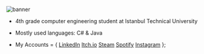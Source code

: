 ![banner](https://user-images.githubusercontent.com/94318208/194726372-6a7b9f60-68ea-4507-a4b8-72acbd8249e4.jpg)

- 4th grade computer engineering student at Istanbul Technical University

- Mostly used languages: C# & Java

- My Accounts = {
    <a href="https://www.linkedin.com/in/karataskn20/">LinkedIn</a>
    <a href="https://necrocultist.itch.io">Itch.io</a>
    <a href="https://steamcommunity.com/profiles/76561198062431863/">Steam</a>
    <a href="https://open.spotify.com/user/36vnb82azbhan6jrdmpg3bk16">Spotify</a>
    <a href="https://www.instagram.com/necrocultist/">Instagram</a>
};
